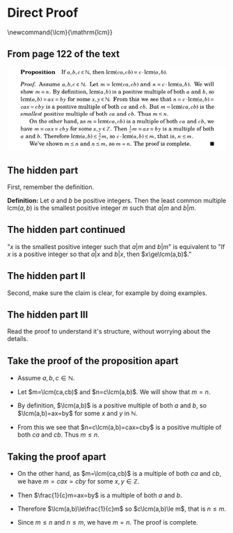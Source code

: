 # Direct Proof
\newcommand{\lcm}{\mathrm{lcm}}

## From page 122 of the text

![lcm proposition](../../png/LCMProp.png)

## The hidden part

First, remember the definition.

**Definition:** Let $a$ and $b$ be positive integers.  Then the least common multiple $\mathrm{lcm}(a,b)$
is the smallest positive integer $m$ such that $a|m$ and $b|m$.

## The hidden part continued

"$x$ is the smallest positive integer such that $a|m$ and $b|m$" is equivalent to "If $x$ is a positive integer so that $a|x$ and $b|x$, then $x\ge\lcm(a,b)$."

## The hidden part II

Second, make sure the claim is clear, for example by doing examples.

## The hidden part III

Read the proof to understand it's structure, without worrying about the details.

## Take the proof of the proposition apart

- Assume $a,b,c\in\mathbb{N}$.

- Let $m=\lcm(ca,cb)$ and $n=c\lcm(a,b)$.  We will show that $m=n$.

- By definition, $\lcm(a,b)$ is a positive multiple of both $a$ and $b$, so $\lcm(a,b)=ax=by$ for
some $x$ and $y$ in $\mathbb{N}$.

- From this we see that $n=c\lcm(a,b)=cax=cby$ is a positive multiple of both $ca$ and $cb$.  Thus
$m\le n$.

## Taking the proof apart

- On the other hand, as $m=\lcm(ca,cb)$ is a multiple of both $ca$ and $cb$, we have $m=cax=cby$ for some
$x,y\in\mathbb{Z}$.

- Then $\frac{1}{c}m=ax=by$ is a multiple of both $a$ and $b$.

- Therefore $\lcm(a,b)\le\frac{1}{c}m$ so $c\lcm(a,b)\le m$, that is $n\le m$.

- Since $m\le n$ and $n\le m$, we have $m=n$.  The proof is complete.



